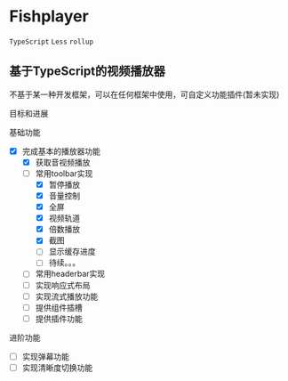 # Fishplayer
`TypeScript` `Less` `rollup`

## 基于TypeScript的视频播放器

不基于某一种开发框架，可以在任何框架中使用，可自定义功能插件(暂未实现)

目标和进展

基础功能

- [x] 完成基本的播放器功能
  - [x] 获取音视频播放
  - [ ] 常用toolbar实现
    - [x]  暂停播放
    - [x]  音量控制
    - [x]  全屏
    - [x]  视频轨道
    - [x]  倍数播放
    - [x]  截图
    - [ ]  显示缓存进度
    - [ ]  待续。。。
  - [ ] 常用headerbar实现
  - [ ] 实现响应式布局
  - [ ] 实现流式播放功能
  - [ ] 提供组件插槽
  - [ ] 提供插件功能

进阶功能

- [ ] 实现弹幕功能
- [ ] 实现清晰度切换功能